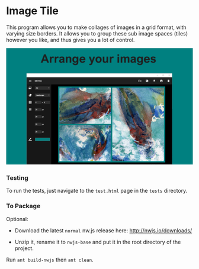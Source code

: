 # Image Tile

This program allows you to make collages of images in a grid format, with
varying size borders. It allows you to group these sub image spaces (tiles)
however you like, and thus gives you a lot of control.

![Arrange Images](https://raw.githubusercontent.com/lostcomb/Image-Tile/master/promotion/images/screen-shot-1.png)

### Testing

To run the tests, just navigate to the `test.html` page in the `tests`
directory.

### To Package

Optional:

* Download the latest `normal` nw.js release here: <http://nwjs.io/downloads/>

* Unzip it, rename it to `nwjs-base` and put it in the root directory of the
project.

Run `ant build-nwjs` then `ant clean`.
